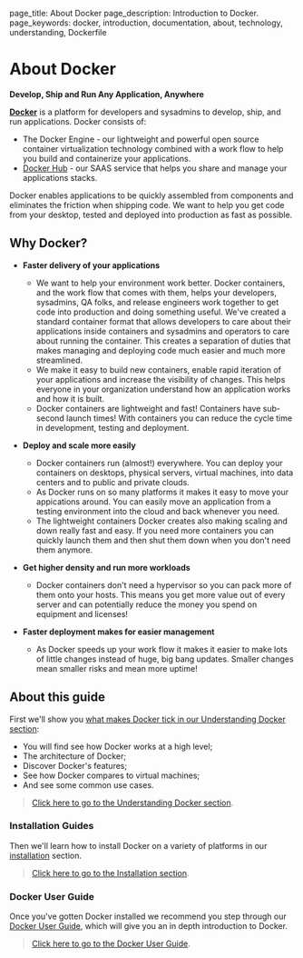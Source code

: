 page_title: About Docker
page_description: Introduction to Docker.
page_keywords: docker, introduction, documentation, about, technology, understanding, Dockerfile

# About Docker

**Develop, Ship and Run Any Application, Anywhere**

[**Docker**](https://www.docker.io) is a platform for developers and
sysadmins to develop, ship, and run applications.  Docker consists of:

* The Docker Engine - our lightweight and powerful open source container
  virtualization technology combined with a work flow to help you build
  and containerize your applications.
* [Docker Hub](https://hub.docker.com) - our SAAS service that helps you
  share and manage your applications stacks.

Docker enables applications to be quickly assembled from components and
eliminates the friction when shipping code. We want to help you get code
from your desktop, tested and deployed into production as fast as
possible.

## Why Docker?

- **Faster delivery of your applications**  
    * We want to help your environment work better. Docker containers,
      and the work flow that comes with them, helps your developers,
      sysadmins, QA folks, and release engineers work together to get code
      into production and doing something useful. We've created a standard
      container format that allows developers to care about their applications
      inside containers and sysadmins and operators to care about running the
      container. This creates a separation of duties that makes managing and
      deploying code much easier and much more streamlined.
    * We make it easy to build new containers, enable rapid iteration of
      your applications and increase the visibility of changes. This
      helps everyone in your organization understand how an application works
      and how it is built.
    * Docker containers are lightweight and fast! Containers have
      sub-second launch times! With containers you can reduce the cycle
      time in development, testing and deployment.

- **Deploy and scale more easily**  
    * Docker containers run (almost!) everywhere. You can deploy your
      containers on desktops, physical servers, virtual machines, into
      data centers and to public and private clouds.
    * As Docker runs on so many platforms it makes it easy to move your
      appications around. You can easily move an application from a
      testing environment into the cloud and back whenever you need.
    * The lightweight containers Docker creates also making scaling and
      down really fast and easy. If you need more containers you can
      quickly launch them and then shut them down when you don't need them
      anymore.

- **Get higher density and run more workloads**  
    * Docker containers don't need a hypervisor so you can pack more of
      them onto your hosts. This means you get more value out of every
      server and can potentially reduce the money you spend on equipment and
      licenses!

- **Faster deployment makes for easier management**  
    * As Docker speeds up your work flow it makes it easier to make lots
      of little changes instead of huge, big bang updates. Smaller
      changes mean smaller risks and mean more uptime!

## About this guide

First we'll show you [what makes Docker tick in our Understanding Docker
section](introduction/understanding-docker.md):

 - You will find see how Docker works at a high level;
 - The architecture of Docker;
 - Discover Docker's features;
 - See how Docker compares to virtual machines;
 - And see some common use cases.

> [Click here to go to the Understanding
> Docker section](introduction/understanding-docker.md).

### Installation Guides

Then we'll learn how to install Docker on a variety of platforms in our
[installation](/installation/#installation) section.

> [Click here to go to the Installation
> section](/installation/#installation).

### Docker User Guide

Once you've gotten Docker installed we recommend you step through our [Docker User Guide](/userguide/), which will give you an in depth introduction to Docker.

> [Click here to go to the Docker User Guide](/userguide/).

